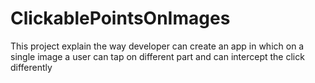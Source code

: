 ClickablePointsOnImages
=======================

This project explain the way developer can create an app in which on a single image a user can tap on different part and can intercept the click differently
